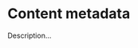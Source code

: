 <!-- ======================================================================
--- Search engine
title:          Content metadata
keywords:       Content metadata
description:    Content metadata in md-site-engine.
--- Menu system
order:          40
text:           Content metadata
hidden:         false
umbel:          false
--- Page properties
id:             
document:       
layout:         layout-2-left
$-left:         #side-menu
--- Side menu
side-menu-root:     /documentation
side-menu-header:   Documentation
side-menu-top:      Introduction
side-menu-depth:    2
======================================================================= -->

# Content metadata

Description...
